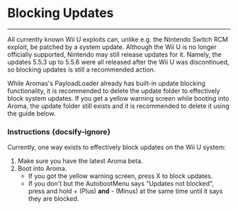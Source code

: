 # Blocking Updates
---
All currently known Wii U exploits can, unlike e.g. the Nintendo Switch RCM exploit, be patched by a system update. Although the Wii U is no longer officially supported, Nintendo may still release updates for it. Namely, the updates 5.5.3 up to 5.5.6 were all released after the Wii U was discontinued, so blocking updates is still a recommended action.

While Aromas's PayloadLoader already has built-in update blocking functionality, it is recommended to delete the update folder to effectively block system updates.
If you get a yellow warning screen while booting into Aroma, the update folder still exists and it is recommended to delete it using the guide below.

### Instructions {docsify-ignore}

Currently, one way exists to effectively block updates on the Wii U system:

1. Make sure you have the latest Aroma beta.
1. Boot into Aroma.
    - If you got the yellow warning screen, press X to block updates.
    - If you don't but the AutobootMenu says "Updates not blocked", press and hold + (Plus) **and** - (Minus) at the same time until it says they are blocked.
